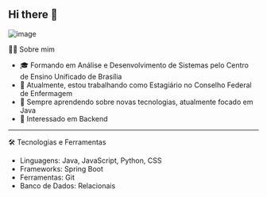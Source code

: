 ## Hi there 👋

![image](https://github.com/user-attachments/assets/f399d699-9489-412e-9673-4472930bb9f9)

👨‍💻 Sobre mim
- 🎓 Formando em Análise e Desenvolvimento de Sistemas pelo Centro de Ensino Unificado de Brasília
- 💼 Atualmente, estou trabalhando como Estagiário no Conselho Federal de Enfermagem
- 🌱 Sempre aprendendo sobre novas tecnologias, atualmente focado em Java
- 🤔 Interessado em Backend
-------------------------------
🛠️ Tecnologias e Ferramentas
- Linguagens: Java, JavaScript, Python, CSS
- Frameworks: Spring Boot
- Ferramentas: Git
- Banco de Dados: Relacionais
